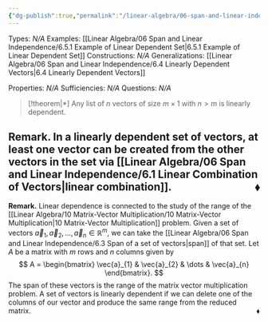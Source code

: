 ```yaml
---
{"dg-publish":true,"permalink":"/linear-algebra/06-span-and-linear-independence/6-5-theorem-of-vector-list-size-m-x-1/","tags":["Type/Theorem","Topic/Linear_Algebra"]}
---
```


Types: *N/A*
Examples: [[Linear Algebra/06 Span and Linear Independence/6.5.1 Example of Linear Dependent Set\|6.5.1 Example of Linear Dependent Set]]
Constructions: *N/A*
Generalizations: [[Linear Algebra/06 Span and Linear Independence/6.4 Linearly Dependent Vectors\|6.4 Linearly Dependent Vectors]]

Properties: *N/A*
Sufficiencies: *N/A*
Questions: *N/A*

> [!theorem|*] 
> Any list of $n$ vectors of size $m \times 1$ with $n > m$ is linearly dependent. 

**Remark.** In a linearly dependent set of vectors, at least one vector can be created from the other vectors in the set via [[Linear Algebra/06 Span and Linear Independence/6.1 Linear Combination of Vectors\|linear combination]]. 
 <span style='float:right;'>$\blacklozenge$</span>
 ---
 **Remark.** Linear dependence is connected to the study of the range of the [[Linear Algebra/10 Matrix-Vector Multiplication/10 Matrix-Vector Multiplication\|10 Matrix-Vector Multiplication]] problem. Given a set of vectors $\vec{a}_{1}, \vec{a}_{2}, \dots, \vec{a}_{n} \in \mathbb{R}^{m}$, we can take the [[Linear Algebra/06 Span and Linear Independence/6.3 Span of a set of vectors\|span]] of that set. Let $A$ be a matrix with $m$ rows and $n$ columns given by
 $$
A = \begin{bmatrix}
\vec{a}_{1} & \vec{a}_{2} & \dots & \vec{a}_{n}
\end{bmatrix}.
$$
The span of these vectors is the range of the matrix vector multiplication problem. A set of vectors is linearly dependent if we can delete one of the columns of our vector and produce the same range from the reduced matrix.
 <span style='float:right;'>$\blacklozenge$</span>